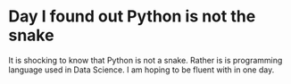 # Day I found out Python is not the snake

It is shocking to know that Python is not a snake. Rather is is programming language used in Data Science. I am hoping to be fluent with in one day.
